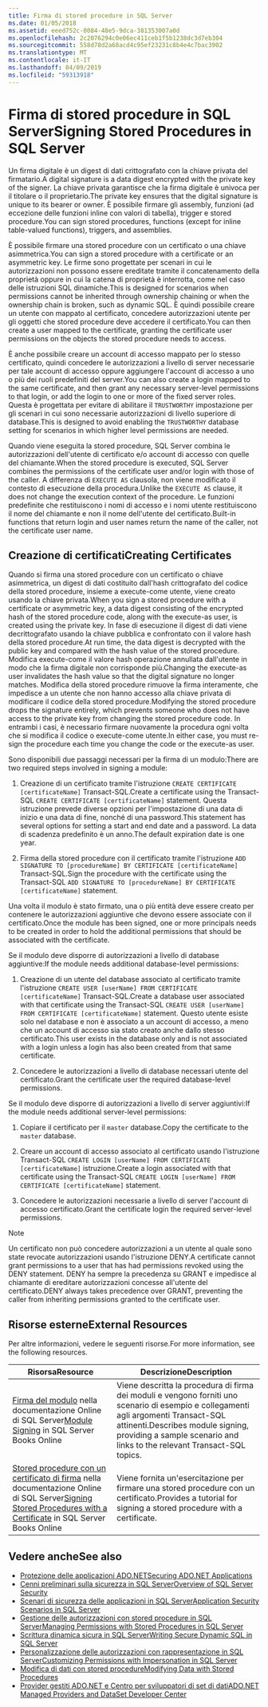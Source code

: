 ```yaml
---
title: Firma di stored procedure in SQL Server
ms.date: 01/05/2018
ms.assetid: eeed752c-0084-48e5-9dca-381353007a0d
ms.openlocfilehash: 2c2076294c0e06ec411ceb1f5b1238dc3d7eb304
ms.sourcegitcommit: 558d78d2a68acd4c95ef23231c8b4e4c7bac3902
ms.translationtype: MT
ms.contentlocale: it-IT
ms.lasthandoff: 04/09/2019
ms.locfileid: "59313918"
---
```

# <a name="signing-stored-procedures-in-sql-server"></a><span data-ttu-id="0fd56-102">Firma di stored procedure in SQL Server</span><span class="sxs-lookup"><span data-stu-id="0fd56-102">Signing Stored Procedures in SQL Server</span></span>
 <span data-ttu-id="0fd56-103">Un firma digitale è un digest di dati crittografato con la chiave privata del firmatario.</span><span class="sxs-lookup"><span data-stu-id="0fd56-103">A digital signature is a data digest encrypted with the private key of the signer.</span></span> <span data-ttu-id="0fd56-104">La chiave privata garantisce che la firma digitale è univoca per il titolare o il proprietario.</span><span class="sxs-lookup"><span data-stu-id="0fd56-104">The private key ensures that the digital signature is unique to its bearer or owner.</span></span> <span data-ttu-id="0fd56-105">È possibile firmare gli assembly, funzioni (ad eccezione delle funzioni inline con valori di tabella), trigger e stored procedure.</span><span class="sxs-lookup"><span data-stu-id="0fd56-105">You can sign stored procedures, functions (except for inline table-valued functions), triggers, and assemblies.</span></span>  
  
 <span data-ttu-id="0fd56-106">È possibile firmare una stored procedure con un certificato o una chiave asimmetrica.</span><span class="sxs-lookup"><span data-stu-id="0fd56-106">You can sign a stored procedure with a certificate or an asymmetric key.</span></span> <span data-ttu-id="0fd56-107">Le firme sono progettate per scenari in cui le autorizzazioni non possono essere ereditate tramite il concatenamento della proprietà oppure in cui la catena di proprietà è interrotta, come nel caso delle istruzioni SQL dinamiche.</span><span class="sxs-lookup"><span data-stu-id="0fd56-107">This is designed for scenarios when permissions cannot be inherited through ownership chaining or when the ownership chain is broken, such as dynamic SQL.</span></span> <span data-ttu-id="0fd56-108">È quindi possibile creare un utente con mappato al certificato, concedere autorizzazioni utente per gli oggetti che stored procedure deve accedere il certificato.</span><span class="sxs-lookup"><span data-stu-id="0fd56-108">You can then create a user mapped to the certificate, granting the certificate user permissions on the objects the stored procedure needs to access.</span></span>  

 <span data-ttu-id="0fd56-109">È anche possibile creare un account di accesso mappato per lo stesso certificato, quindi concedere le autorizzazioni a livello di server necessarie per tale account di accesso oppure aggiungere l'account di accesso a uno o più dei ruoli predefiniti del server.</span><span class="sxs-lookup"><span data-stu-id="0fd56-109">You can also create a login mapped to the same certificate, and then grant any necessary server-level permissions to that login, or add the login to one or more of the fixed server roles.</span></span> <span data-ttu-id="0fd56-110">Questa è progettata per evitare di abilitare il `TRUSTWORTHY` impostazione per gli scenari in cui sono necessarie autorizzazioni di livello superiore di database.</span><span class="sxs-lookup"><span data-stu-id="0fd56-110">This is designed to avoid enabling the `TRUSTWORTHY` database setting for scenarios in which higher level permissions are needed.</span></span>  
  
 <span data-ttu-id="0fd56-111">Quando viene eseguita la stored procedure, SQL Server combina le autorizzazioni dell'utente di certificato e/o account di accesso con quelle del chiamante.</span><span class="sxs-lookup"><span data-stu-id="0fd56-111">When the stored procedure is executed, SQL Server combines the permissions of the certificate user and/or login with those of the caller.</span></span> <span data-ttu-id="0fd56-112">A differenza di `EXECUTE AS` clausola, non viene modificato il contesto di esecuzione della procedura.</span><span class="sxs-lookup"><span data-stu-id="0fd56-112">Unlike the `EXECUTE AS` clause, it does not change the execution context of the procedure.</span></span> <span data-ttu-id="0fd56-113">Le funzioni predefinite che restituiscono i nomi di accesso e i nomi utente restituiscono il nome del chiamante e non il nome dell'utente del certificato.</span><span class="sxs-lookup"><span data-stu-id="0fd56-113">Built-in functions that return login and user names return the name of the caller, not the certificate user name.</span></span>  
  
## <a name="creating-certificates"></a><span data-ttu-id="0fd56-114">Creazione di certificati</span><span class="sxs-lookup"><span data-stu-id="0fd56-114">Creating Certificates</span></span>  
 <span data-ttu-id="0fd56-115">Quando si firma una stored procedure con un certificato o chiave asimmetrica, un digest di dati costituito dall'hash crittografato del codice della stored procedure, insieme a execute-come utente, viene creato usando la chiave privata.</span><span class="sxs-lookup"><span data-stu-id="0fd56-115">When you sign a stored procedure with a certificate or asymmetric key, a data digest consisting of the encrypted hash of the stored procedure code, along with the execute-as user, is created using the private key.</span></span> <span data-ttu-id="0fd56-116">In fase di esecuzione il digest di dati viene decrittografato usando la chiave pubblica e confrontato con il valore hash della stored procedure.</span><span class="sxs-lookup"><span data-stu-id="0fd56-116">At run time, the data digest is decrypted with the public key and compared with the hash value of the stored procedure.</span></span> <span data-ttu-id="0fd56-117">Modifica execute-come il valore hash operazione annullata dall'utente in modo che la firma digitale non corrisponde più.</span><span class="sxs-lookup"><span data-stu-id="0fd56-117">Changing the execute-as user invalidates the hash value so that the digital signature no longer matches.</span></span> <span data-ttu-id="0fd56-118">Modifica della stored procedure rimuove la firma interamente, che impedisce a un utente che non hanno accesso alla chiave privata di modificare il codice della stored procedure.</span><span class="sxs-lookup"><span data-stu-id="0fd56-118">Modifying the stored procedure drops the signature entirely, which prevents someone who does not have access to the private key from changing the stored procedure code.</span></span> <span data-ttu-id="0fd56-119">In entrambi i casi, è necessario firmare nuovamente la procedura ogni volta che si modifica il codice o execute-come utente.</span><span class="sxs-lookup"><span data-stu-id="0fd56-119">In either case, you must re-sign the procedure each time you change the code or the execute-as user.</span></span>  
  
 <span data-ttu-id="0fd56-120">Sono disponibili due passaggi necessari per la firma di un modulo:</span><span class="sxs-lookup"><span data-stu-id="0fd56-120">There are two required steps involved in signing a module:</span></span>  
  
1. <span data-ttu-id="0fd56-121">Creazione di un certificato tramite l'istruzione `CREATE CERTIFICATE [certificateName]` Transact-SQL.</span><span class="sxs-lookup"><span data-stu-id="0fd56-121">Create a certificate using the Transact-SQL `CREATE CERTIFICATE [certificateName]` statement.</span></span> <span data-ttu-id="0fd56-122">Questa istruzione prevede diverse opzioni per l'impostazione di una data di inizio e una data di fine, nonché di una password.</span><span class="sxs-lookup"><span data-stu-id="0fd56-122">This statement has several options for setting a start and end date and a password.</span></span> <span data-ttu-id="0fd56-123">La data di scadenza predefinito è un anno.</span><span class="sxs-lookup"><span data-stu-id="0fd56-123">The default expiration date is one year.</span></span>  
  
1. <span data-ttu-id="0fd56-124">Firma della stored procedure con il certificato tramite l'istruzione `ADD SIGNATURE TO [procedureName] BY CERTIFICATE [certificateName]` Transact-SQL.</span><span class="sxs-lookup"><span data-stu-id="0fd56-124">Sign the procedure with the certificate using the Transact-SQL `ADD SIGNATURE TO [procedureName] BY CERTIFICATE [certificateName]` statement.</span></span>  

<span data-ttu-id="0fd56-125">Una volta il modulo è stato firmato, una o più entità deve essere creato per contenere le autorizzazioni aggiuntive che devono essere associate con il certificato.</span><span class="sxs-lookup"><span data-stu-id="0fd56-125">Once the module has been signed, one or more principals needs to be created in order to hold the additional permissions that should be associated with the certificate.</span></span>  

<span data-ttu-id="0fd56-126">Se il modulo deve disporre di autorizzazioni a livello di database aggiuntive:</span><span class="sxs-lookup"><span data-stu-id="0fd56-126">If the module needs additional database-level permissions:</span></span>  
  
1. <span data-ttu-id="0fd56-127">Creazione di un utente del database associato al certificato tramite l'istruzione `CREATE USER [userName] FROM CERTIFICATE [certificateName]` Transact-SQL.</span><span class="sxs-lookup"><span data-stu-id="0fd56-127">Create a database user associated with that certificate using the Transact-SQL `CREATE USER [userName] FROM CERTIFICATE [certificateName]` statement.</span></span> <span data-ttu-id="0fd56-128">Questo utente esiste solo nel database e non è associato a un account di accesso, a meno che un account di accesso sia stato creato anche dallo stesso certificato.</span><span class="sxs-lookup"><span data-stu-id="0fd56-128">This user exists in the database only and is not associated with a login unless a login has also been created from that same certificate.</span></span>  
  
1. <span data-ttu-id="0fd56-129">Concedere le autorizzazioni a livello di database necessari utente del certificato.</span><span class="sxs-lookup"><span data-stu-id="0fd56-129">Grant the certificate user the required database-level permissions.</span></span>  
  
<span data-ttu-id="0fd56-130">Se il modulo deve disporre di autorizzazioni a livello di server aggiuntivi:</span><span class="sxs-lookup"><span data-stu-id="0fd56-130">If the module needs additional server-level permissions:</span></span>  
  
1. <span data-ttu-id="0fd56-131">Copiare il certificato per il `master` database.</span><span class="sxs-lookup"><span data-stu-id="0fd56-131">Copy the certificate to the `master` database.</span></span>  
 
1. <span data-ttu-id="0fd56-132">Creare un account di accesso associato al certificato usando l'istruzione Transact-SQL `CREATE LOGIN [userName] FROM CERTIFICATE [certificateName]` istruzione.</span><span class="sxs-lookup"><span data-stu-id="0fd56-132">Create a login associated with that certificate using the Transact-SQL `CREATE LOGIN [userName] FROM CERTIFICATE [certificateName]` statement.</span></span>  
  
1. <span data-ttu-id="0fd56-133">Concedere le autorizzazioni necessarie a livello di server l'account di accesso certificato.</span><span class="sxs-lookup"><span data-stu-id="0fd56-133">Grant the certificate login the required server-level permissions.</span></span>  
  
> [!NOTE]  
>  <span data-ttu-id="0fd56-134">Un certificato non può concedere autorizzazioni a un utente al quale sono state revocate autorizzazioni usando l'istruzione DENY.</span><span class="sxs-lookup"><span data-stu-id="0fd56-134">A certificate cannot grant permissions to a user that has had permissions revoked using the DENY statement.</span></span> <span data-ttu-id="0fd56-135">DENY ha sempre la precedenza su GRANT e impedisce al chiamante di ereditare autorizzazioni concesse all'utente del certificato.</span><span class="sxs-lookup"><span data-stu-id="0fd56-135">DENY always takes precedence over GRANT, preventing the caller from inheriting permissions granted to the certificate user.</span></span>  
  
## <a name="external-resources"></a><span data-ttu-id="0fd56-136">Risorse esterne</span><span class="sxs-lookup"><span data-stu-id="0fd56-136">External Resources</span></span>  
 <span data-ttu-id="0fd56-137">Per altre informazioni, vedere le seguenti risorse.</span><span class="sxs-lookup"><span data-stu-id="0fd56-137">For more information, see the following resources.</span></span>  
  
|<span data-ttu-id="0fd56-138">Risorsa</span><span class="sxs-lookup"><span data-stu-id="0fd56-138">Resource</span></span>|<span data-ttu-id="0fd56-139">Descrizione</span><span class="sxs-lookup"><span data-stu-id="0fd56-139">Description</span></span>|  
|--------------|-----------------|  
|<span data-ttu-id="0fd56-140">[Firma del modulo](https://go.microsoft.com/fwlink/?LinkId=98590) nella documentazione Online di SQL Server</span><span class="sxs-lookup"><span data-stu-id="0fd56-140">[Module Signing](https://go.microsoft.com/fwlink/?LinkId=98590) in SQL Server Books Online</span></span>|<span data-ttu-id="0fd56-141">Viene descritta la procedura di firma dei moduli e vengono forniti uno scenario di esempio e collegamenti agli argomenti Transact-SQL attinenti.</span><span class="sxs-lookup"><span data-stu-id="0fd56-141">Describes module signing, providing a sample scenario and links to the relevant Transact-SQL topics.</span></span>|  
|<span data-ttu-id="0fd56-142">[Stored procedure con un certificato di firma](/sql/relational-databases/tutorial-signing-stored-procedures-with-a-certificate) nella documentazione Online di SQL Server</span><span class="sxs-lookup"><span data-stu-id="0fd56-142">[Signing Stored Procedures with a Certificate](/sql/relational-databases/tutorial-signing-stored-procedures-with-a-certificate) in SQL Server Books Online</span></span>|<span data-ttu-id="0fd56-143">Viene fornita un'esercitazione per firmare una stored procedure con un certificato.</span><span class="sxs-lookup"><span data-stu-id="0fd56-143">Provides a tutorial for signing a stored procedure with a certificate.</span></span>|  
  
## <a name="see-also"></a><span data-ttu-id="0fd56-144">Vedere anche</span><span class="sxs-lookup"><span data-stu-id="0fd56-144">See also</span></span>

- [<span data-ttu-id="0fd56-145">Protezione delle applicazioni ADO.NET</span><span class="sxs-lookup"><span data-stu-id="0fd56-145">Securing ADO.NET Applications</span></span>](../../../../../docs/framework/data/adonet/securing-ado-net-applications.md)
- [<span data-ttu-id="0fd56-146">Cenni preliminari sulla sicurezza in SQL Server</span><span class="sxs-lookup"><span data-stu-id="0fd56-146">Overview of SQL Server Security</span></span>](../../../../../docs/framework/data/adonet/sql/overview-of-sql-server-security.md)
- [<span data-ttu-id="0fd56-147">Scenari di sicurezza delle applicazioni in SQL Server</span><span class="sxs-lookup"><span data-stu-id="0fd56-147">Application Security Scenarios in SQL Server</span></span>](../../../../../docs/framework/data/adonet/sql/application-security-scenarios-in-sql-server.md)
- [<span data-ttu-id="0fd56-148">Gestione delle autorizzazioni con stored procedure in SQL Server</span><span class="sxs-lookup"><span data-stu-id="0fd56-148">Managing Permissions with Stored Procedures in SQL Server</span></span>](../../../../../docs/framework/data/adonet/sql/managing-permissions-with-stored-procedures-in-sql-server.md)
- [<span data-ttu-id="0fd56-149">Scrittura dinamica sicura in SQL Server</span><span class="sxs-lookup"><span data-stu-id="0fd56-149">Writing Secure Dynamic SQL in SQL Server</span></span>](../../../../../docs/framework/data/adonet/sql/writing-secure-dynamic-sql-in-sql-server.md)
- [<span data-ttu-id="0fd56-150">Personalizzazione delle autorizzazioni con rappresentazione in SQL Server</span><span class="sxs-lookup"><span data-stu-id="0fd56-150">Customizing Permissions with Impersonation in SQL Server</span></span>](../../../../../docs/framework/data/adonet/sql/customizing-permissions-with-impersonation-in-sql-server.md)
- [<span data-ttu-id="0fd56-151">Modifica di dati con stored procedure</span><span class="sxs-lookup"><span data-stu-id="0fd56-151">Modifying Data with Stored Procedures</span></span>](../../../../../docs/framework/data/adonet/modifying-data-with-stored-procedures.md)
- [<span data-ttu-id="0fd56-152">Provider gestiti ADO.NET e Centro per sviluppatori di set di dati</span><span class="sxs-lookup"><span data-stu-id="0fd56-152">ADO.NET Managed Providers and DataSet Developer Center</span></span>](https://go.microsoft.com/fwlink/?LinkId=217917)
